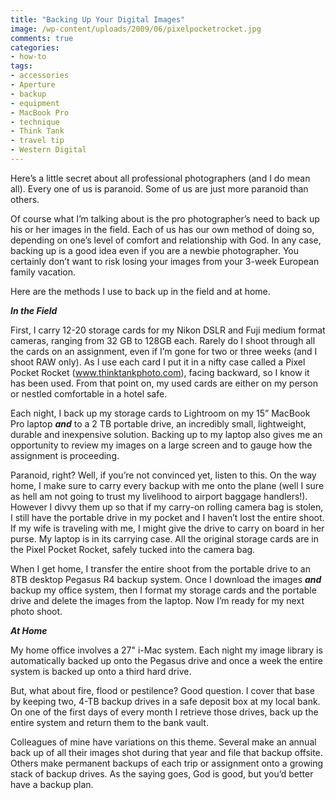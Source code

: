 ```yaml
---
title: "Backing Up Your Digital Images"
image: /wp-content/uploads/2009/06/pixelpocketrocket.jpg
comments: true
categories:
- how-to
tags:
- accessories
- Aperture
- backup
- equipment
- MacBook Pro
- technique
- Think Tank
- travel tip
- Western Digital
---
```

Here’s a little secret about all professional photographers (and I do mean all). Every one of us is paranoid. Some of us are just more paranoid than others.

Of course what I’m talking about is the pro photographer’s need to back up his or her images in the field. Each of us has our own method of doing so, depending on one’s level of comfort and relationship with God. In any case, backing up is a good idea even if you are a newbie photographer. You certainly don’t want to risk losing your images from your 3-week European family vacation.

Here are the methods I use to back up in the field and at home.

<strong><em> In the Field</em></strong>

First, I carry 12-20 storage cards for my Nikon DSLR and Fuji medium format cameras, ranging from 32 GB to 128GB each. Rarely do I shoot through all the cards on an assignment, even if I’m gone for two or three weeks (and I shoot RAW only). As I use each card I put it in a nifty case called a Pixel Pocket Rocket (<a href="http://www.thinktankphoto.com">www.thinktankphoto.com</a>), facing backward, so I know it has been used. From that point on, my used cards are either on my person or nestled comfortable in a hotel safe.

Each night, I back up my storage cards to Lightroom on my 15” MacBook Pro laptop <em><strong>and</strong></em> to a 2 TB portable drive, an incredibly small, lightweight, durable and inexpensive solution. Backing up to my laptop also gives me an opportunity to review my images on a large screen and to gauge how the assignment is proceeding.

Paranoid, right? Well, if you’re not convinced yet, listen to this. On the way home, I make sure to carry every backup with me onto the plane (well I sure as hell am not going to trust my livelihood to airport baggage handlers!). However I divvy them up so that if my carry-on rolling camera bag is stolen, I still have the portable drive in my pocket and I haven’t lost the entire shoot. If my wife is traveling with me, I might give the drive to carry on board in her purse. My laptop is in its carrying case. All the original storage cards are in the Pixel Pocket Rocket, safely tucked into the camera bag. 

When I get home, I transfer the entire shoot from the portable  drive to an 8TB desktop Pegasus R4 backup system. Once I download the images <strong><em>and</em></strong> backup my office system, then I format my storage cards and the portable drive and delete the images from the laptop. Now I’m ready for my next photo shoot.

<strong><em> At Home</em></strong>

My home office involves a 27" i-Mac system. Each night my image library is automatically backed up onto the Pegasus drive and once a week the entire system is backed up onto a third hard drive.

But, what about fire, flood or pestilence? Good question. I cover that base by keeping two, 4-TB backup drives in a safe deposit box at my local bank. On one of the first days of every month I retrieve those drives, back up the entire system and return them to the bank vault.

Colleagues of mine have variations on this theme. Several make an annual back up of all their images shot during that year and file that backup offsite. Others make permanent backups of each trip or assignment onto a growing stack of backup drives. As the saying goes, God is good, but you’d better have a backup plan.
